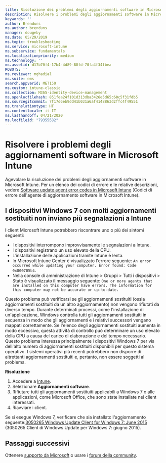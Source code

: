 ```yaml
---
title: Risoluzione dei problemi degli aggiornamenti software in Microsoft Intune - Azure | Microsoft Docs
description: Risolvere i problemi degli aggiornamenti software in Microsoft Intune.
keywords: ''
author: Brenduns
ms.author: brenduns
manager: dougeby
ms.date: 05/29/2019
ms.topic: troubleshooting
ms.service: microsoft-intune
ms.subservice: fundamentals
ms.localizationpriority: medium
ms.technology: ''
ms.assetid: d17b70f4-17b4-4d89-88fd-70fa4f34fbea
ROBOTS: ''
ms.reviewer: mghadial
ms.suite: ems
search.appverid: MET150
ms.custom: intune-classic
ms.collection: M365-identity-device-management
ms.openlocfilehash: 851fea24f101d313dba3426e5d65c60c5f31fdb5
ms.sourcegitcommit: 7f17d6eb9dd41b031a6af4148863d2ffc4f49551
ms.translationtype: HT
ms.contentlocale: it-IT
ms.lasthandoff: 04/21/2020
ms.locfileid: "79355582"
---
```

# <a name="troubleshoot-software-updates-in-microsoft-intune"></a>Risolvere i problemi degli aggiornamenti software in Microsoft Intune

Agevolare la risoluzione dei problemi degli aggiornamenti software in Microsoft Intune. Per un elenco dei codici di errore e le relative descrizioni, vedere [Software update agent error codes in Microsoft Intune](../protect/software-update-agent-error-codes.md) (Codici di errore dell'agente di aggiornamento software in Microsoft Intune).

## <a name="windows-7-devices-with-many-superseded-updates-stop-reporting-to-intune"></a>I dispositivi Windows 7 con molti aggiornamenti sostituiti non inviano più segnalazioni a Intune

I client Microsoft Intune potrebbero riscontrare uno o più dei sintomi seguenti:

- I dispositivi interrompono improvvisamente le segnalazioni a Intune.  
- I dispositivi registrano un uso elevato della CPU.
- L'installazione delle applicazioni tramite Intune è lenta.
- In Microsoft Intune Center è visualizzato l'errore seguente: `An error occurred while updating your computer. Error found: Code 0x800705b4`.
- Nella console di amministrazione di Intune > Gruppi > Tutti i dispositivi > Stato è visualizzato il messaggio seguente: `One or more agents that are installed on this computer have errors. The information for this computer may not be accurate or up-to-date.`

Questo problema può verificarsi se gli aggiornamenti sostituiti (ossia aggiornamenti sostituiti da un altro aggiornamento) non vengono rifiutati da diverso tempo. Durante determinati processi, come l'installazione di un'applicazione, Windows controlla tutti gli aggiornamenti sostituiti in sequenza in modo che gli aggiornamenti e i relativi successori vengano mappati correttamente. Se l'elenco degli aggiornamenti sostituiti aumenta in modo eccessivo, questa attività di controllo può determinare un uso elevato della CPU a causa del carico di elaborazione e del tempo necessario. Questo problema interessa principalmente i dispositivi Windows 7 per via dell'alto numero di aggiornamenti sostituiti disponibili per questo sistema operativo. I sistemi operativi più recenti potrebbero non disporre di altrettanti aggiornamenti sostituiti e, pertanto, non essere soggetti al problema.

**Risoluzione**

1. Accedere a [Intune](https://go.microsoft.com/fwlink/?linkid=2090973).
2. Selezionare **Aggiornamenti software**.
3. Rifiutare tutti gli aggiornamenti sostituiti applicabili a Windows 7 o alle applicazioni, come Microsoft Office, che sono state installate nei client interessati.
4. Riavviare i client.

Se si esegue Windows 7, verificare che sia installato l'aggiornamento seguente:[3050265 Windows Update Client for Windows 7: June 2015](https://support.microsoft.com/kb/3050265) (3050265 Client di Windows Update per Windows 7: giugno 2015).

## <a name="next-steps"></a>Passaggi successivi

Ottenere [supporto da Microsoft](get-support.md) o usare i [forum della community](https://social.technet.microsoft.com/Forums/en-US/home?category=microsoftintune).